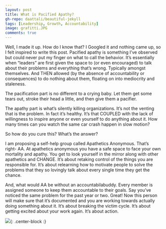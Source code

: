 ```yaml
---
layout: post
title: What is Pacified Apathy?
gh-repo: daattali/beautiful-jekyll
tags: [Leadership, Growth, Accountability]
image: grafitti.JPG
comments: true
---
```


Well, I made it up. How do I know that? I Googled it and nothing came up, so I felt inspired to write this post. Pacified apathy is something I’ve observed but could never put my finger on what to call the behavior. It’s essentially when “leaders” are first given the space to (or even encouraged) to talk about their problems and everything that’s wrong. Typically amongst themselves. And THEN allowed (by the absence of accountability or consequences) to do nothing about them, floating on into mediocrity and staleness. 

The pacification part is no different to a crying baby. Let them get some tears out, stroke their head a little, and then give them a pacifier. 

The apathy part is what’s silently killing organizations. It’s not the venting that is the problem. In fact it’s healthy. It’s that COUPLED with the lack of willingness to inspire anyone or even yourself to do anything about it. How many times can you watch the same car crash happen in slow motion?

So how do you cure this? What’s the answer?

I am proposing a self-help group called Apathetics Anonymous. That’s right- AA. At apathetics anonymous you have a safe space to face your own mortality and apathy. You get to look yourself in the mirror along with other apathetics and CHANGE. It’s about retaking control of the things you are responsible for. It’s about relearning how to motivate people to solve the problems that they so lovingly talk about every single time they get the chance.

And, what would AA be without an accountabilabuddy. Every member is assigned someone to keep them accountable to their goals. Say you’ve noticed the same problem for the past year or two. Great! Now this person will make sure that it’s documented and you are working towards actually doing something about it. It’s about breaking the victim cycle. It’s about getting excited about your work again. It’s about action.

![](https://media.giphy.com/media/SrgzeJQVnBYyI/source.gif){: .center-block :}


